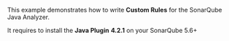 This example demonstrates how to write **Custom Rules** for the SonarQube Java Analyzer.

It requires to install the **Java Plugin** **4.2.1** on your SonarQube 5.6+
